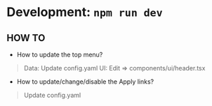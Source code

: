 # Development: `npm run dev`

## HOW TO

- How to update the top menu?
> Data: Update config.yaml
> UI: Edit => components/ui/header.tsx

- How to update/change/disable the Apply links?
> Update config.yaml